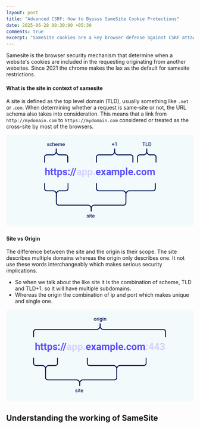 ```yaml
---
layout: post
title: "Advanced CSRF: How to Bypass SameSite Cookie Protections"
date: 2025-06-28 00:30:00 +05:30
comments: true
excerpt: "SameSite cookies are a key browser defense against CSRF attacks, but they’re not foolproof. This post dives into how attackers can bypass SameSite restrictions using real-world techniques and browser behaviors."
---
```


Samesite is the browser security mechanism that determine when a website's cookies are  included in the requesting originating from another websites. Since 2021 the chrome makes the lax as the default for samesite restrictions.

#### What is the site in context of samesite

A site is defined as the top level domain (TLD), usually something like `.net` or .`com`. When determining whether a request is same-site or not, the URL schema also takes into consideration. This means that a link from `http://mydomain.com` to `https://mydomain.com` considered or treated as the cross-site by most of the browsers.

<img src="/assets/websecurity/site.png" alt="site"/>

#### Site vs Origin

The difference between the site and the origin is their scope. The site describes multiple domains whereas the origin only describes one. It not use these words interchangeably which makes serious security implications.

- So when we talk about the like site it is the combination of scheme, TLD and TLD+1. so it will have multiple subdomains.
- Whereas the origin the combination of ip and port which makes unique and single one.

<img src="/assets//websecurity/sitevsorigin.png"   alt="Origin vs Site"/>

## Understanding the working of SameSite

